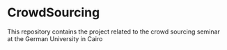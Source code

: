 CrowdSourcing
=============

This repository contains the project related to the crowd sourcing seminar at the German University in Cairo
